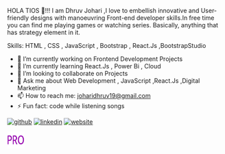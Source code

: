  HOLA TIOS  👋!!! I am Dhruv Johari ,I love to embellish innovative and User-friendly designs with manoeuvring Front-end developer skills.In free time you can find me playing games or watching series. Basically, anything that has strategy element in it.

Skills: HTML , CSS , JavaScript , Bootstrap , React.Js ,BootstrapStudio

- 🔭 I’m currently working on Frontend Development Projects 
- 🌱 I’m currently learning React.Js , Power Bi , Cloud 
- 👯 I’m looking to collaborate on Projects  
- 💬 Ask me about Web Development , JavaScript ,React.Js ,Digital Marketing 
- 📫 How to reach me: joharidhruv19@gmail.com 
- ⚡ Fun fact: code while listening songs 


[<img src='https://cdn.jsdelivr.net/npm/simple-icons@3.0.1/icons/github.svg' alt='github' height='40'>](https://github.com/https://github.com/Dhruvjohari19)  [<img src='https://cdn.jsdelivr.net/npm/simple-icons@3.0.1/icons/linkedin.svg' alt='linkedin' height='40'>](https://www.linkedin.com/in/https://www.linkedin.com/in/dhruvjohari//)  [<img src='https://cdn.jsdelivr.net/npm/simple-icons@3.0.1/icons/icloud.svg' alt='website' height='40'>](http://dhruvjohari.live/)  

<a href='https://github.com/pricing'><img src='https://raw.githubusercontent.com/acervenky/animated-github-badges/master/assets/pro.gif' width='40' height='40'></a> 


